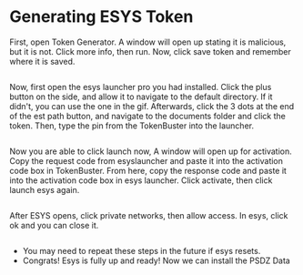 # Generating ESYS Token

First, open Token Generator. A window will open up stating it is malicious, but it is not. Click more info, then run.  Now, click save token and remember where it is saved.

<figure><img src="../../.gitbook/assets/est.gif" alt=""><figcaption></figcaption></figure>

Now, first open the esys launcher pro you had installed. Click the plus button on the side, and allow it to navigate to the default directory. If it didn't, you can use the one in the gif. Afterwards, click the 3 dots at the end of the est path button, and navigate to the documents folder and click the token. Then, type the pin from the TokenBuster into the launcher.&#x20;

<figure><img src="../../.gitbook/assets/esysss.gif" alt=""><figcaption></figcaption></figure>



Now you are able to click launch now, A window will open up for activation. Copy the request code from esyslauncher and paste it into the activation code box in TokenBuster. From here, copy the response code and paste it into the activation code box in esys launcher. Click activate, then click launch esys again.

<figure><img src="../../.gitbook/assets/final.gif" alt=""><figcaption></figcaption></figure>

After ESYS opens, click private networks, then allow access. In esys, click ok and you can close it.

<figure><img src="../../.gitbook/assets/image (2).png" alt=""><figcaption></figcaption></figure>

* You may need to repeat these steps in the future if esys resets.
* Congrats! Esys is fully up and ready! Now we can install the PSDZ Data&#x20;

